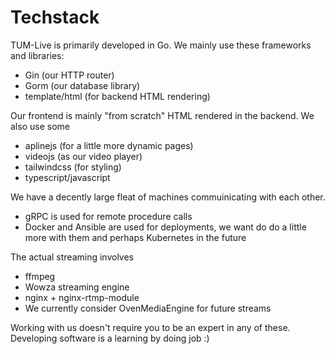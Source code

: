 # Techstack

TUM-Live is primarily developed in Go. We mainly use these frameworks and libraries:
- Gin (our HTTP router)
- Gorm (our database library)
- template/html (for backend HTML rendering)

Our frontend is mainly "from scratch" HTML rendered in the backend. We also use some
- aplinejs (for a little more dynamic pages)
- videojs (as our video player)
- tailwindcss (for styling)
- typescript/javascript

We have a decently large fleat of machines commuinicating with each other.
- gRPC is used for remote procedure calls
- Docker and Ansible are used for deployments, we want do do a little more with them and perhaps Kubernetes in the future

The actual streaming involves
- ffmpeg
- Wowza streaming engine
- nginx + nginx-rtmp-module
- We currently consider OvenMediaEngine for future streams


Working with us doesn't require you to be an expert in any of these. Developing software is a learning by doing job :)
